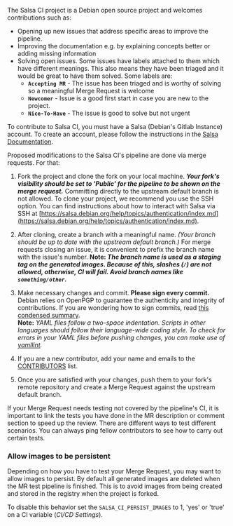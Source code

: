 The Salsa CI project is a Debian open source project and welcomes contributions such as:
* Opening up new issues that address specific areas to improve the pipeline.
* Improving the documentation e.g. by explaining concepts better or adding missing information
* Solving open issues. Some issues have labels attached to them which have different meanings. This also means they have been triaged and it would be great to have them solved. Some labels are:
    * **`Accepting MR`** - The issue has been triaged and is worthy of solving so a meaningful Merge Request is welcome
    * **`Newcomer`** - Issue is a good first start in case you are new to the project.
    * **`Nice-To-Have`** - The issue is good to solve but not urgent

To contribute to Salsa CI, you must have a Salsa (Debian's Gitlab Instance) account. To create an account, please follow the instructions in the [Salsa Documentation](https://wiki.debian.org/Salsa/Doc#Users).

Proposed modifications to the Salsa CI's pipeline are done via merge requests. For that:

1. Fork the project and clone the fork on your local machine. **_Your fork's visibility should be set to 'Public' for the pipeline to be shown on the merge request._** Committing directly to the upstream default branch is not allowed. To clone your project, we recommend you use the SSH option. You can find instructions about how to interact with Salsa via SSH at [https://salsa.debian.org/help/topics/authentication/index.md](https://salsa.debian.org/help/topics/authentication/index.md).

1. After cloning, create a branch with a meaningful name. _(Your branch should be up to date with the upstream default branch.)_  For merge requests closing an issue, it is convenient to prefix the branch name with the issue's number. 
**Note: _The branch name is used as a staging tag on the generated images. Because of this, slashes (`/`) are not allowed, otherwise, CI will fail. Avoid branch names like `something/other`._**

1. Make necessary changes and commit. **Please sign every commit.** Debian relies on OpenPGP to guarantee the authenticity and integrity of contributions. If you are wondering how to sign commits, read [this condensed summary](https://git-scm.com/book/en/v2/Git-Tools-Signing-Your-Work).  
**Note:** *YAML files follow a two-space indentation. Scripts in other languages should
follow their language-wide coding style. To check for errors in your YAML files before pushing changes, you can make use of [yamllint](https://yamllint.readthedocs.io/en/stable/quickstart.html).*

1. If you are a new contributor, add your name and emails to the [CONTRIBUTORS](CONTRIBUTORS) list.

1. Once you are satisfied with your changes, push them to your fork's remote repository and create a Merge Request against the upstream default branch.

If your Merge Request needs testing not covered by the pipeline's CI, it is important to link the tests you have done in the MR description or comment section to speed up the review. There are different ways to test different scenarios. You can always ping fellow contributors to see how to carry out certain tests.

### Allow images to be persistent

Depending on how you have to test your Merge Request, you may want to allow images to persist. 
By default all generated images are deleted when the MR test pipeline is finished. This is to avoid images from
being created and stored in the registry when the project is forked.

To disable this behavior set the `SALSA_CI_PERSIST_IMAGES` to 1, 'yes' or
'true' on a CI variable (*CI/CD Settings*).
